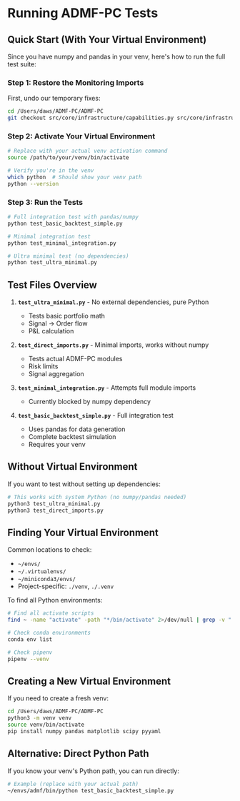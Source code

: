 # Running ADMF-PC Tests

## Quick Start (With Your Virtual Environment)

Since you have numpy and pandas in your venv, here's how to run the full test suite:

### Step 1: Restore the Monitoring Imports
First, undo our temporary fixes:
```bash
cd /Users/daws/ADMF-PC/ADMF-PC
git checkout src/core/infrastructure/capabilities.py src/core/infrastructure/__init__.py
```

### Step 2: Activate Your Virtual Environment
```bash
# Replace with your actual venv activation command
source /path/to/your/venv/bin/activate

# Verify you're in the venv
which python  # Should show your venv path
python --version
```

### Step 3: Run the Tests
```bash
# Full integration test with pandas/numpy
python test_basic_backtest_simple.py

# Minimal integration test
python test_minimal_integration.py

# Ultra minimal test (no dependencies)
python test_ultra_minimal.py
```

## Test Files Overview

1. **`test_ultra_minimal.py`** - No external dependencies, pure Python
   - Tests basic portfolio math
   - Signal → Order flow
   - P&L calculation

2. **`test_direct_imports.py`** - Minimal imports, works without numpy
   - Tests actual ADMF-PC modules
   - Risk limits
   - Signal aggregation

3. **`test_minimal_integration.py`** - Attempts full module imports
   - Currently blocked by numpy dependency

4. **`test_basic_backtest_simple.py`** - Full integration test
   - Uses pandas for data generation
   - Complete backtest simulation
   - Requires your venv

## Without Virtual Environment

If you want to test without setting up dependencies:

```bash
# This works with system Python (no numpy/pandas needed)
python3 test_ultra_minimal.py
python3 test_direct_imports.py
```

## Finding Your Virtual Environment

Common locations to check:
- `~/envs/`
- `~/.virtualenvs/`
- `~/miniconda3/envs/`
- Project-specific: `./venv`, `./.venv`

To find all Python environments:
```bash
# Find all activate scripts
find ~ -name "activate" -path "*/bin/activate" 2>/dev/null | grep -v ".Trash"

# Check conda environments
conda env list

# Check pipenv
pipenv --venv
```

## Creating a New Virtual Environment

If you need to create a fresh venv:
```bash
cd /Users/daws/ADMF-PC/ADMF-PC
python3 -m venv venv
source venv/bin/activate
pip install numpy pandas matplotlib scipy pyyaml
```

## Alternative: Direct Python Path

If you know your venv's Python path, you can run directly:
```bash
# Example (replace with your actual path)
~/envs/admf/bin/python test_basic_backtest_simple.py
```